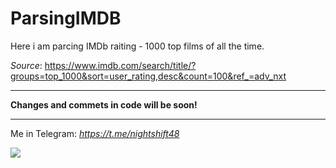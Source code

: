 # ParsingIMDB
Here i am parcing IMDb raiting - 1000 top films of all the time.

*Source*: https://www.imdb.com/search/title/?groups=top_1000&sort=user_rating,desc&count=100&ref_=adv_nxt

<hr>

**Changes and commets in code will be soon!**

<hr>

Me in Telegram: *https://t.me/nightshift48*

<img src = 'https://www.sostav.ru/images/news/2019/04/01/9iithyjt_md.jpg'>

